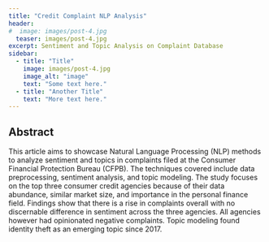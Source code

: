 ```yaml
---
title: "Credit Complaint NLP Analysis"
header:
#  image: images/post-4.jpg
  teaser: images/post-4.jpg
excerpt: Sentiment and Topic Analysis on Complaint Database
sidebar:
  - title: "Title"
    image: images/post-4.jpg
    image_alt: "image"
    text: "Some text here."
  - title: "Another Title"
    text: "More text here."
---
```


## Abstract 

This article aims to showcase Natural Language Processing (NLP) methods to analyze sentiment and topics in complaints filed at the Consumer Financial Protection Bureau (CFPB). The techniques covered include data preprocessing, sentiment analysis, and topic modeling. The study focuses on the top three consumer credit agencies because of their data abundance, similar market size, and importance in the personal finance field. Findings show that there is a rise in complaints overall with no discernable difference in sentiment across the three agencies. All agencies however had opinionated negative complaints. Topic modeling found identity theft as an emerging topic since 2017. 

